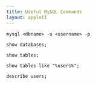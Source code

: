 ```yaml
---
title: Useful MySQL Commands
layout: appleII
---
```


`mysql <dbname> -u <username> -p`

`show databases;`

`show tables;`

`show tables like "%users%";`

`describe users;`
